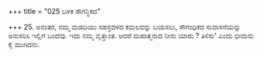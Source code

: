 +++
title = "025 ಬಳಕ ಸೌಗನ್ಧಿಕದ"

+++
25. ಅನಂತರ, ನಮ್ಮ ಮಡದಿಯು ಸಹಸ್ರದಳದ ಕಮಲವನ್ನು ಬಯಸಲು, ಸೌಗಂಧಿಕದ ಸುವಾಸನೆಯನ್ನು ಅನುಸರಿಸಿ ಇಲ್ಲಿಗೆ ಬಂದೆವು. ಇದು ನಮ್ಮ ವೃತ್ತಾಂತ. ಆದರೆ ಮಹಾತ್ಮನಾದ ನೀನು ಯಾರು ? ತಿಳಿಸು' ಎಂದು ಭೀಮನು ಕೈ ಮುಗಿದನು.
